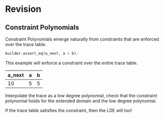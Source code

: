 # Revision 

## Constraint Polynomials
Constraint Polynomials emerge naturally from constraints that are enforced over the trace table.

```rust
builder.assert_eq(a_next, a + b);
```

This example will enforce a constraint over the entire trace table.


| a_next | a | b |
|---|---|---|
| 10 | 5 | 5 |

Interpolate the trace as a low degree polynomial, check that the constraint 
polynomial holds for the extended domain and the low degree polynomial.

If the trace table satisfies the constraint, then the LDE will too!
